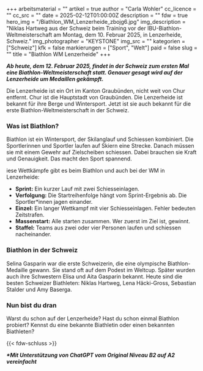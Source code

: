 +++
arbeitsmaterial = ""
artikel = true
author = "Carla Wohler"
cc_licence = ""
cc_src = ""
date = 2025-02-12T01:00:00Z
description = ""
fdw = true
hero_img = "/Biathlon_WM_Lenzerheide_zbojg6.jpg"
img_description = "Niklas Hartweg aus der Schweiz beim Training vor der IBU-Biathlon-Weltmeisterschaft am Montag, dem 10. Februar 2025, in Lenzerheide, Schweiz."
img_photographer = "KEYSTONE"
img_src = ""
kategorien = ["Schweiz"]
kfk = false
markierungen = ["Sport", "Welt"]
paid = false
slug = ""
title = "Biathlon WM Lenzerheide"
+++

**_Ab heute, dem 12. Februar 2025, findet in der Schweiz zum ersten Mal eine Biathlon-Weltmeisterschaft statt. Genauer gesagt wird auf der Lenzerheide um Medaillen gekämpft._**

Die Lenzerheide ist ein Ort im Kanton Graubünden, nicht weit von Chur entfernt. Chur ist die Hauptstadt von Graubünden. Die Lenzerheide ist bekannt für ihre Berge und Wintersport. Jetzt ist sie auch bekannt für die erste Biathlon-Weltmeisterschaft in der Schweiz.

### Was ist Biathlon?

Biathlon ist ein Wintersport, der Skilanglauf und Schiessen kombiniert. Die Sportlerinnen und Sportler laufen auf Skiern eine Strecke. Danach müssen sie mit einem Gewehr auf Zielscheiben schiessen. Dabei brauchen sie Kraft und Genauigkeit. Das macht den Sport spannend.

iese Wettkämpfe gibt es beim Biathlon und auch bei der WM in Lenzerheide:
- **Sprint:** Ein kurzer Lauf mit zwei Schiesseinlagen.
- **Verfolgung:** Die Startreihenfolge hängt vom Sprint-Ergebnis ab. Die Sportler*innen jagen einander.
- **Einzel:** Ein langer Wettkampf mit vier Schiesseinlagen. Fehler bedeuten Zeitstrafen.
- **Massenstart:** Alle starten zusammen. Wer zuerst im Ziel ist, gewinnt.
- **Staffel:** Teams aus zwei oder vier Personen laufen und schiessen nacheinander.

### Biathlon in der Schweiz

Selina Gasparin war die erste Schweizerin, die eine olympische Biathlon-Medaille gewann. Sie stand oft auf dem Podest im Weltcup. Später wurden auch ihre Schwestern Elisa und Aita Gasparin bekannt. Heute sind die besten Schweizer Biathleten: Niklas Hartweg, Lena Häcki-Gross, Sebastian Stalder und Amy Baserga.

### Nun bist du dran

Warst du schon auf der Lenzerheide? Hast du schon einmal Biathlon probiert? Kennst du eine bekannte Biathletin oder einen bekannten Biathleten? 

{{< fdw-schluss >}}

**_\*Mit Unterstützung von ChatGPT vom Original Niveau B2 auf A2 vereinfacht_**